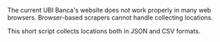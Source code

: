 The current UBI Banca's website does not work properly in many web browsers.
Browser-based scrapers cannot handle collecting locations.

This short script collects locations both in JSON and CSV formats.
